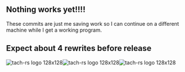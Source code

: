  ## Nothing works yet!!!!

These commits are just me saving work so I can continue on a different machine while I get a working program.

 ## Expect about 4 rewrites before release

![tach-rs logo 128x128](https://github.com/user-attachments/assets/9798db50-356a-4499-a8b7-4f06003bc9cd)![tach-rs logo 128x128](https://github.com/user-attachments/assets/9798db50-356a-4499-a8b7-4f06003bc9cd)![tach-rs logo 128x128](https://github.com/user-attachments/assets/9798db50-356a-4499-a8b7-4f06003bc9cd)
